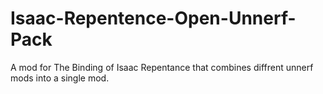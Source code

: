 # Isaac-Repentence-Open-Unnerf-Pack
A mod for The Binding of Isaac Repentance that combines diffrent unnerf mods into a single mod.
